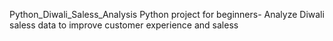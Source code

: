 Python_Diwali_Saless_Analysis
Python project for beginners- Analyze Diwali saless data to improve customer experience and saless
